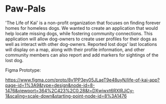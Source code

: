 # Paw-Pals

'The Life of Kai' is a non-profit organization that focuses on finding forever homes for homeless dogs. We wanted to create an application that would help locate missing dogs, while fostering community connections. This application will allow dog-owners to create user profiles for their dogs as well as interact with other dog-owners. Reported lost dogs' last locations will display on a map, along with their profile information, and other community members can also report and add markers for sightings of the lost dog.   

Figma Prototype: 

https://www.figma.com/proto/8v1PP3ey05JLaeT9e48uyN/life-of-kai-app?page-id=1%3A9&type=design&node-id=8-1476&viewport=364%2C423%2C0.28&t=DXwiwxt6RXlRJiCy-1&scaling=scale-down&starting-point-node-id=8%3A1476
